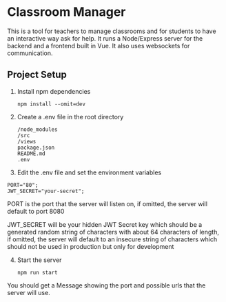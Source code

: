# Classroom Manager

This is a tool for teachers to manage classrooms and for students to have an interactive way ask for help. It runs a Node/Express server for the backend and a frontend built in Vue. It also uses websockets for communication.

## Project Setup

1.  Install npm dependencies

        npm install --omit=dev

2.  Create a .env file in the root directory

        /node_modules
        /src
        /views
        package.json
        README.md
        .env

3.  Edit the .env file and set the environment variables

```
PORT="80";
JWT_SECRET="your-secret";
```

PORT is the port that the server will listen on, if omitted, the server will default to port 8080

JWT_SECRET will be your hidden JWT Secret key which should be a generated random string of characters with about 64 characters of length, if omitted, the server will default to an insecure string of characters which should not be used in production but only for development

4.  Start the server

        npm run start

You should get a Message showing the port and possible urls that the server will use.
